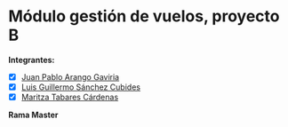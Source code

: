 # Módulo gestión de vuelos, proyecto B 

**Integrantes:**

- [X] [Juan Pablo Arango Gaviria](https://github.com/JuanPablo-A)
- [X] [Luis Guillermo Sánchez Cubides](https://github.com/GuillermoSanchez11)
- [X] [Maritza Tabares Cárdenas](https://github.com/MaritzaTC)

**Rama Master**





